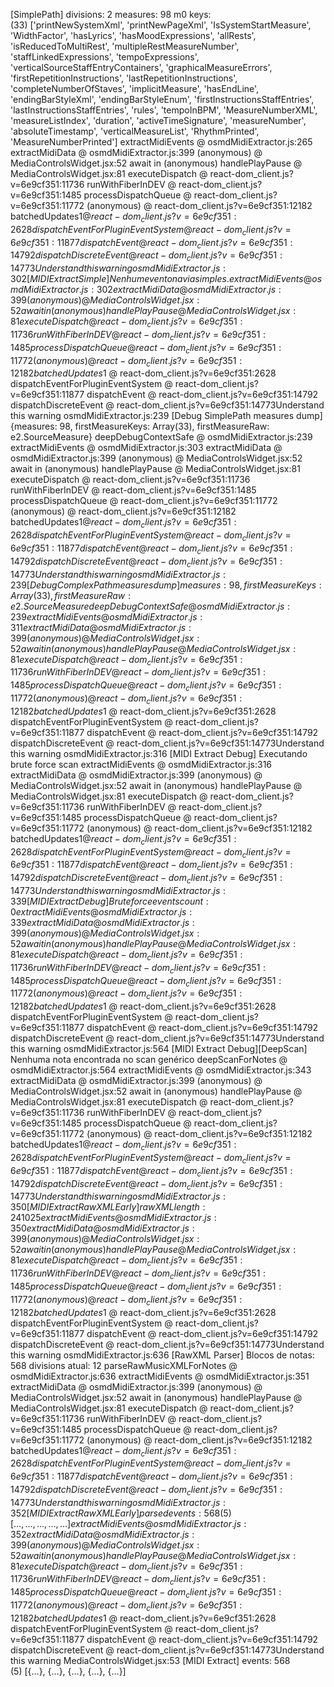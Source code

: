 [SimplePath] divisions: 2 measures: 98 m0 keys: (33) ['printNewSystemXml', 'printNewPageXml', 'IsSystemStartMeasure', 'WidthFactor', 'hasLyrics', 'hasMoodExpressions', 'allRests', 'isReducedToMultiRest', 'multipleRestMeasureNumber', 'staffLinkedExpressions', 'tempoExpressions', 'verticalSourceStaffEntryContainers', 'graphicalMeasureErrors', 'firstRepetitionInstructions', 'lastRepetitionInstructions', 'completeNumberOfStaves', 'implicitMeasure', 'hasEndLine', 'endingBarStyleXml', 'endingBarStyleEnum', 'firstInstructionsStaffEntries', 'lastInstructionsStaffEntries', 'rules', 'tempoInBPM', 'MeasureNumberXML', 'measureListIndex', 'duration', 'activeTimeSignature', 'measureNumber', 'absoluteTimestamp', 'verticalMeasureList', 'RhythmPrinted', 'MeasureNumberPrinted']
extractMidiEvents @ osmdMidiExtractor.js:265
extractMidiData @ osmdMidiExtractor.js:399
(anonymous) @ MediaControlsWidget.jsx:52
await in (anonymous)
handlePlayPause @ MediaControlsWidget.jsx:81
executeDispatch @ react-dom_client.js?v=6e9cf351:11736
runWithFiberInDEV @ react-dom_client.js?v=6e9cf351:1485
processDispatchQueue @ react-dom_client.js?v=6e9cf351:11772
(anonymous) @ react-dom_client.js?v=6e9cf351:12182
batchedUpdates$1 @ react-dom_client.js?v=6e9cf351:2628
dispatchEventForPluginEventSystem @ react-dom_client.js?v=6e9cf351:11877
dispatchEvent @ react-dom_client.js?v=6e9cf351:14792
dispatchDiscreteEvent @ react-dom_client.js?v=6e9cf351:14773Understand this warning
osmdMidiExtractor.js:302 [MIDI Extract Simple] Nenhum evento na via simples.
extractMidiEvents @ osmdMidiExtractor.js:302
extractMidiData @ osmdMidiExtractor.js:399
(anonymous) @ MediaControlsWidget.jsx:52
await in (anonymous)
handlePlayPause @ MediaControlsWidget.jsx:81
executeDispatch @ react-dom_client.js?v=6e9cf351:11736
runWithFiberInDEV @ react-dom_client.js?v=6e9cf351:1485
processDispatchQueue @ react-dom_client.js?v=6e9cf351:11772
(anonymous) @ react-dom_client.js?v=6e9cf351:12182
batchedUpdates$1 @ react-dom_client.js?v=6e9cf351:2628
dispatchEventForPluginEventSystem @ react-dom_client.js?v=6e9cf351:11877
dispatchEvent @ react-dom_client.js?v=6e9cf351:14792
dispatchDiscreteEvent @ react-dom_client.js?v=6e9cf351:14773Understand this warning
osmdMidiExtractor.js:239 [Debug SimplePath measures dump] {measures: 98, firstMeasureKeys: Array(33), firstMeasureRaw: e2.SourceMeasure}
deepDebugContextSafe @ osmdMidiExtractor.js:239
extractMidiEvents @ osmdMidiExtractor.js:303
extractMidiData @ osmdMidiExtractor.js:399
(anonymous) @ MediaControlsWidget.jsx:52
await in (anonymous)
handlePlayPause @ MediaControlsWidget.jsx:81
executeDispatch @ react-dom_client.js?v=6e9cf351:11736
runWithFiberInDEV @ react-dom_client.js?v=6e9cf351:1485
processDispatchQueue @ react-dom_client.js?v=6e9cf351:11772
(anonymous) @ react-dom_client.js?v=6e9cf351:12182
batchedUpdates$1 @ react-dom_client.js?v=6e9cf351:2628
dispatchEventForPluginEventSystem @ react-dom_client.js?v=6e9cf351:11877
dispatchEvent @ react-dom_client.js?v=6e9cf351:14792
dispatchDiscreteEvent @ react-dom_client.js?v=6e9cf351:14773Understand this warning
osmdMidiExtractor.js:239 [Debug ComplexPath measures dump] {measures: 98, firstMeasureKeys: Array(33), firstMeasureRaw: e2.SourceMeasure}
deepDebugContextSafe @ osmdMidiExtractor.js:239
extractMidiEvents @ osmdMidiExtractor.js:311
extractMidiData @ osmdMidiExtractor.js:399
(anonymous) @ MediaControlsWidget.jsx:52
await in (anonymous)
handlePlayPause @ MediaControlsWidget.jsx:81
executeDispatch @ react-dom_client.js?v=6e9cf351:11736
runWithFiberInDEV @ react-dom_client.js?v=6e9cf351:1485
processDispatchQueue @ react-dom_client.js?v=6e9cf351:11772
(anonymous) @ react-dom_client.js?v=6e9cf351:12182
batchedUpdates$1 @ react-dom_client.js?v=6e9cf351:2628
dispatchEventForPluginEventSystem @ react-dom_client.js?v=6e9cf351:11877
dispatchEvent @ react-dom_client.js?v=6e9cf351:14792
dispatchDiscreteEvent @ react-dom_client.js?v=6e9cf351:14773Understand this warning
osmdMidiExtractor.js:316 [MIDI Extract Debug] Executando brute force scan
extractMidiEvents @ osmdMidiExtractor.js:316
extractMidiData @ osmdMidiExtractor.js:399
(anonymous) @ MediaControlsWidget.jsx:52
await in (anonymous)
handlePlayPause @ MediaControlsWidget.jsx:81
executeDispatch @ react-dom_client.js?v=6e9cf351:11736
runWithFiberInDEV @ react-dom_client.js?v=6e9cf351:1485
processDispatchQueue @ react-dom_client.js?v=6e9cf351:11772
(anonymous) @ react-dom_client.js?v=6e9cf351:12182
batchedUpdates$1 @ react-dom_client.js?v=6e9cf351:2628
dispatchEventForPluginEventSystem @ react-dom_client.js?v=6e9cf351:11877
dispatchEvent @ react-dom_client.js?v=6e9cf351:14792
dispatchDiscreteEvent @ react-dom_client.js?v=6e9cf351:14773Understand this warning
osmdMidiExtractor.js:339 [MIDI Extract Debug] Brute force events count: 0
extractMidiEvents @ osmdMidiExtractor.js:339
extractMidiData @ osmdMidiExtractor.js:399
(anonymous) @ MediaControlsWidget.jsx:52
await in (anonymous)
handlePlayPause @ MediaControlsWidget.jsx:81
executeDispatch @ react-dom_client.js?v=6e9cf351:11736
runWithFiberInDEV @ react-dom_client.js?v=6e9cf351:1485
processDispatchQueue @ react-dom_client.js?v=6e9cf351:11772
(anonymous) @ react-dom_client.js?v=6e9cf351:12182
batchedUpdates$1 @ react-dom_client.js?v=6e9cf351:2628
dispatchEventForPluginEventSystem @ react-dom_client.js?v=6e9cf351:11877
dispatchEvent @ react-dom_client.js?v=6e9cf351:14792
dispatchDiscreteEvent @ react-dom_client.js?v=6e9cf351:14773Understand this warning
osmdMidiExtractor.js:564 [MIDI Extract Debug][DeepScan] Nenhuma nota encontrada no scan genérico
deepScanForNotes @ osmdMidiExtractor.js:564
extractMidiEvents @ osmdMidiExtractor.js:343
extractMidiData @ osmdMidiExtractor.js:399
(anonymous) @ MediaControlsWidget.jsx:52
await in (anonymous)
handlePlayPause @ MediaControlsWidget.jsx:81
executeDispatch @ react-dom_client.js?v=6e9cf351:11736
runWithFiberInDEV @ react-dom_client.js?v=6e9cf351:1485
processDispatchQueue @ react-dom_client.js?v=6e9cf351:11772
(anonymous) @ react-dom_client.js?v=6e9cf351:12182
batchedUpdates$1 @ react-dom_client.js?v=6e9cf351:2628
dispatchEventForPluginEventSystem @ react-dom_client.js?v=6e9cf351:11877
dispatchEvent @ react-dom_client.js?v=6e9cf351:14792
dispatchDiscreteEvent @ react-dom_client.js?v=6e9cf351:14773Understand this warning
osmdMidiExtractor.js:350 [MIDI Extract RawXML Early] rawXML length: 241025
extractMidiEvents @ osmdMidiExtractor.js:350
extractMidiData @ osmdMidiExtractor.js:399
(anonymous) @ MediaControlsWidget.jsx:52
await in (anonymous)
handlePlayPause @ MediaControlsWidget.jsx:81
executeDispatch @ react-dom_client.js?v=6e9cf351:11736
runWithFiberInDEV @ react-dom_client.js?v=6e9cf351:1485
processDispatchQueue @ react-dom_client.js?v=6e9cf351:11772
(anonymous) @ react-dom_client.js?v=6e9cf351:12182
batchedUpdates$1 @ react-dom_client.js?v=6e9cf351:2628
dispatchEventForPluginEventSystem @ react-dom_client.js?v=6e9cf351:11877
dispatchEvent @ react-dom_client.js?v=6e9cf351:14792
dispatchDiscreteEvent @ react-dom_client.js?v=6e9cf351:14773Understand this warning
osmdMidiExtractor.js:636 [RawXML Parser] Blocos de notas: 568 divisions atual: 12
parseRawMusicXMLForNotes @ osmdMidiExtractor.js:636
extractMidiEvents @ osmdMidiExtractor.js:351
extractMidiData @ osmdMidiExtractor.js:399
(anonymous) @ MediaControlsWidget.jsx:52
await in (anonymous)
handlePlayPause @ MediaControlsWidget.jsx:81
executeDispatch @ react-dom_client.js?v=6e9cf351:11736
runWithFiberInDEV @ react-dom_client.js?v=6e9cf351:1485
processDispatchQueue @ react-dom_client.js?v=6e9cf351:11772
(anonymous) @ react-dom_client.js?v=6e9cf351:12182
batchedUpdates$1 @ react-dom_client.js?v=6e9cf351:2628
dispatchEventForPluginEventSystem @ react-dom_client.js?v=6e9cf351:11877
dispatchEvent @ react-dom_client.js?v=6e9cf351:14792
dispatchDiscreteEvent @ react-dom_client.js?v=6e9cf351:14773Understand this warning
osmdMidiExtractor.js:352 [MIDI Extract RawXML Early] parsed events: 568 (5) [{…}, {…}, {…}, {…}, {…}]
extractMidiEvents @ osmdMidiExtractor.js:352
extractMidiData @ osmdMidiExtractor.js:399
(anonymous) @ MediaControlsWidget.jsx:52
await in (anonymous)
handlePlayPause @ MediaControlsWidget.jsx:81
executeDispatch @ react-dom_client.js?v=6e9cf351:11736
runWithFiberInDEV @ react-dom_client.js?v=6e9cf351:1485
processDispatchQueue @ react-dom_client.js?v=6e9cf351:11772
(anonymous) @ react-dom_client.js?v=6e9cf351:12182
batchedUpdates$1 @ react-dom_client.js?v=6e9cf351:2628
dispatchEventForPluginEventSystem @ react-dom_client.js?v=6e9cf351:11877
dispatchEvent @ react-dom_client.js?v=6e9cf351:14792
dispatchDiscreteEvent @ react-dom_client.js?v=6e9cf351:14773Understand this warning
MediaControlsWidget.jsx:53 [MIDI Extract] events: 568 (5) [{…}, {…}, {…}, {…}, {…}]